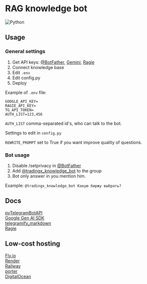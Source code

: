 # RAG knowledge bot

![Python](https://img.shields.io/badge/Python-3.12-blue)

## Usage

### General settings

1. Get API keys: [@BotFather](https://t.me/BotFather), [Gemini](https://ai.google.dev/), [Ragie](https://www.ragie.ai/)
2. Connect knowledge base
3. Edit `.env`
4. Edit config.py
5. Deploy

Example of `.env` file:

```text
GOOGLE_API_KEY=
RAGIE_API_KEY=
TG_API_TOKEN=
AUTH_LIST=123,456
```

`AUTH_LIST` comma-separated id's, who can talk to the bot.

Settings to edit in `config.py`

`REWRITE_PROMPT` set to True if you want improve quality of questions.

### Bot usage

1. Disable /setprivacy in [@BotFather](https://t.me/BotFather)
2. Add [@tradingx_knowledge_bot](https://t.me/tradingx_knowledge_bot) to the group
3. Bot only answer in you mention him.

Example: `@tradingx_knowledge_bot Какую биржу выбрать?`

## Docs

[pyTelegramBotAPI](https://pytba.readthedocs.io/en/latest/) \
[Google Gen AI SDK](https://github.com/googleapis/python-genai) \
[telegramify_markdown](https://github.com/sudoskys/telegramify-markdown) \
[Ragie](https://github.com/ragieai/ragie-python)

## Low-cost hosting

[Fly.io](https://fly.io/) \
[Render](https://render.com/) \
[Railway](https://railway.com/) \
[porter](https://cloud.porter.run/) \
[DigitalOcean](https://m.do.co/c/58a27c657ed8)

